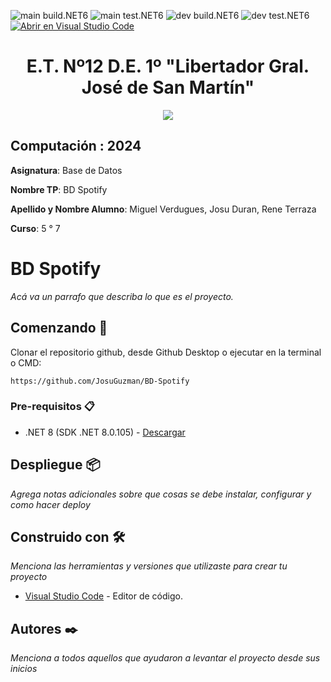 <!-- Completa abajo cambiando ET12DE1Computacion a tu user|organización y template a tu repo, te recomiendo usar el Find & Replace de tu editor -->
![main build.NET6](https://github.com/ET12DE1Computacion/simpleTemplateCSharp/workflows/main-build.NET6/badge.svg?branch=main) ![main test.NET6](https://github.com/ET12DE1Computacion/simpleTemplateCSharp/workflows/main-test.NET6/badge.svg?branch=main)
![dev build.NET6](https://github.com/ET12DE1Computacion/simpleTemplateCSharp/workflows/dev-build.NET6/badge.svg?branch=dev) ![dev test.NET6](https://github.com/ET12DE1Computacion/simpleTemplateCSharp/workflows/dev-test.NET6/badge.svg?branch=dev)
[![Abrir en Visual Studio Code](https://img.shields.io/static/v1?logo=visualstudiocode&label=&message=Abrir%20en%20Visual%20Studio%20Code&labelColor=2c2c32&color=007acc&logoColor=007acc)](https://open.vscode.dev/ET12DE1Computacion/simpleTemplateCSharp)
<!-- Borra este comentario y linea después haber cambiado arriba las ocurrencias de tu usuario/repo -->

<h1 align="center"> E.T. Nº12 D.E. 1º "Libertador Gral. José de San Martín" </h1>
<p align="center">
  <img src="https://et12.edu.ar/imgs/et12.gif">
</p>

## Computación : 2024

**Asignatura**: Base de Datos

**Nombre TP**: BD Spotify

**Apellido y Nombre Alumno**: Miguel Verdugues, Josu Duran, Rene Terraza

**Curso**: 5 ° 7

# BD Spotify

_Acá va un parrafo que describa lo que es el proyecto._

## Comenzando 🚀

Clonar el repositorio github, desde Github Desktop o ejecutar en la terminal o CMD:

```
https://github.com/JosuGuzman/BD-Spotify
```

### Pre-requisitos 📋

- .NET 8 (SDK .NET 8.0.105) - [Descargar](https://dotnet.microsoft.com/es-es/download/dotnet/8.0)

## Despliegue 📦

_Agrega notas adicionales sobre que cosas se debe instalar, configurar y como hacer deploy_

## Construido con 🛠️

_Menciona las herramientas y versiones que utilizaste para crear tu proyecto_

* [Visual Studio Code](https://code.visualstudio.com/#alt-downloads) - Editor de código.

## Autores ✒️

_Menciona a todos aquellos que ayudaron a levantar el proyecto desde sus inicios_


